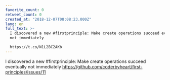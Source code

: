 ```yaml
---
favorite_count: 0
retweet_count: 0
created_at: "2018-12-07T08:08:23.000Z"
lang: en
full_text: >-
  I discovered a new #firstprinciple: Make create operations succeed eventually
  not immediately

  https://t.co/N1L2BC2AKb
---
```


I discovered a new #firstprinciple: Make create operations succeed eventually
not immediately <https://github.com/coderbyheart/first-principles/issues/11>
